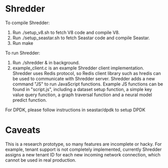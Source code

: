 # Shredder
To compile Shredder:
1. Run ./setup_v8.sh to fetch V8 code and compile V8.
2. Run ./setup_seastar.sh to fetch Seastar code and compile Seastar.
3. Run make

To run Shredder:
1. Run ./shredder & in background.
2. example_client.c is an example Shredder client implementation. 
   Shredder uses Redis protocol, so Redis client library such as hredis can be used to communicate with Shredder server.
   Shredder adds a new command "JS" to run JavaScript functions. Example JS functions can be found in "script.js", including a dataset setup function, a simple key value query function, a graph traversal function and a neural model predict function.

For DPDK, please follow instructions in seastar/dpdk to setup DPDK

# Caveats

This is a research prototype, so many features are incomplete or hacky.
For example, tenant support is not completely implemented, currently Shredder assigns a new tenant ID for each new incoming network connection, which cannot be used in real production.
